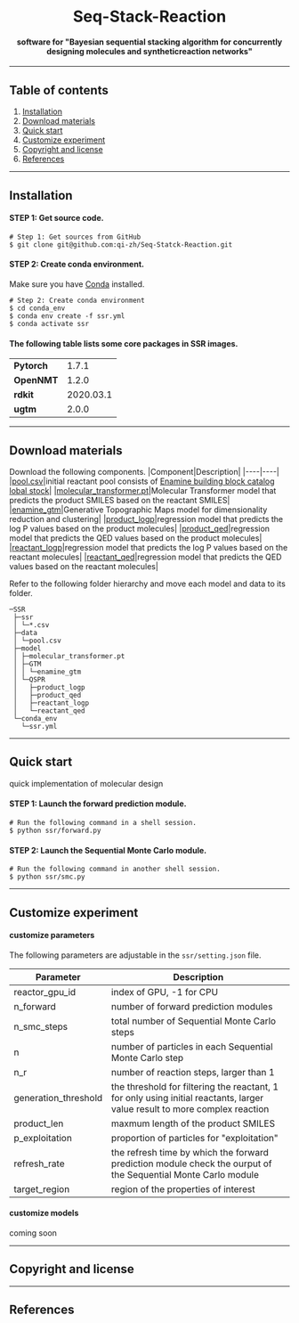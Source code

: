 <h1 align="center">
  <br>
  Seq-Stack-Reaction
  <br>
</h1>

<h4 align="center">software for "Bayesian sequential stacking algorithm for concurrently designing molecules and syntheticreaction networks"</h4>

---

## Table of contents
1. [Installation](#installation)
2. [Download materials](#download-materials)
3. [Quick start](#quick-start)
4. [Customize experiment](#customize-experiment)
5. [Copyright and license](#Copyright-and-license)
6. [References](#References)

---

## Installation

#### STEP 1: Get source code.
```shell
# Step 1: Get sources from GitHub
$ git clone git@github.com:qi-zh/Seq-Statck-Reaction.git
```
#### STEP 2: Create conda environment.

Make sure you have [Conda](https://docs.conda.io/projects/conda/en/latest/) installed.
```shell
# Step 2: Create conda environment
$ cd conda_env
$ conda env create -f ssr.yml
$ conda activate ssr
```
#### The following table lists some core packages in SSR images.
<table>
  <tr>
    <td nowrap><strong>Pytorch</strong></td>
    <td>1.7.1</td>
  </tr>
  <tr>
    <td nowrap><strong>OpenNMT</strong></td>
    <td>1.2.0</td>
  </tr>
  <tr>
    <td nowrap><strong>rdkit</strong></td>
    <td>2020.03.1</td>
  </tr>
  <tr>
    <td nowrap><strong>ugtm</strong></td>
    <td>2.0.0</td>
  </tr>
</table>

---
## Download materials

Download the following components.
|Component|Description|
|----|----|
|[pool.csv](https://github.com/qi-zh/Seq-Statck-Reaction)|initial reactant pool consists of [Enamine building block catalog lobal stock](https://enamine.net/building-blocks)|
|[molecular_transformer.pt](https://github.com/qi-zh/Seq-Statck-Reaction)|Molecular Transformer model that predicts the product SMILES based on the reactant SMILES|
|[enamine_gtm](https://github.com/qi-zh/Seq-Statck-Reaction)|Generative Topographic Maps model for dimensionality reduction and clustering|
|[product_logp](https://github.com/qi-zh/Seq-Statck-Reaction)|regression model that predicts the log P values based on the product molecules|
|[product_qed](https://github.com/qi-zh/Seq-Statck-Reaction)|regression model that predicts the QED values based on the product molecules|
|[reactant_logp](https://github.com/qi-zh/Seq-Statck-Reaction)|regression model that predicts the log P values based on the reactant molecules|
|[reactant_qed](https://github.com/qi-zh/Seq-Statck-Reaction)|regression model that predicts the QED values based on the reactant molecules|

Refer to the following folder hierarchy and move each model and data to its folder.

```shell
─SSR
 ├─ssr
 │ └─*.csv
 ├─data
 │ └─pool.csv
 ├─model
 │ ├─molecular_transformer.pt
 │ ├─GTM
 │ │ └─enamine_gtm
 │ └─QSPR
 │   ├─product_logp
 │   ├─product_qed
 │   ├─reactant_logp
 │   └─reactant_qed
 └─conda_env
   └─ssr.yml
```

---
## Quick start

quick implementation of molecular design

#### STEP 1: Launch the forward prediction module.
```shell
# Run the following command in a shell session.
$ python ssr/forward.py
```
#### STEP 2: Launch the Sequential Monte Carlo module.
```shell
# Run the following command in another shell session.
$ python ssr/smc.py
```
---
## Customize experiment

#### customize parameters
The following parameters are adjustable in the `ssr/setting.json` file.

|Parameter|Description|
|----|----|
|reactor_gpu_id|index of GPU, -1 for CPU|
|n_forward|number of forward prediction modules|
|n_smc_steps|total number of Sequential Monte Carlo steps|
|n|number of particles in each Sequential Monte Carlo step|
|n_r|number of reaction steps, larger than 1|
|generation_threshold|the threshold for filtering the reactant, 1 for only using initial reactants, larger value result to more complex reaction|
|product_len|maxmum length of the product SMILES|
|p_exploitation|proportion of particles for "exploitation"|
|refresh_rate|the refresh time by which the forward prediction module check the ourput of the Sequential Monte Carlo module|
|target_region|region of the properties of interest|

#### customize models
coming soon

---
## Copyright and license

---
## References
